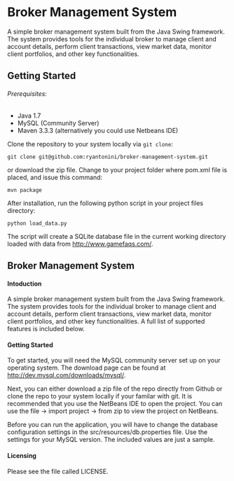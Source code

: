 Broker Management System
========

A simple broker management system built from the Java Swing framework.  The system provides tools for the individual broker to manage client and account details, perform client transactions, view market data, monitor client portfolios, and other key functionalities.  

Getting Started
------------

###### Prerequisites:

* Java 1.7
* MySQL (Community Server)
* Maven 3.3.3 (alternatively you could use Netbeans IDE)

Clone the repository to your system locally via ``git clone``:

    git clone git@github.com:ryantonini/broker-management-system.git

or download the zip file.  Change to your project folder where pom.xml file is placed, and issue this command:

    mvn package

After installation, run the following python script in your project files directory:

    python load_data.py
    
The script will create a SQLite database file in the current working directory loaded with data from http://www.gamefaqs.com/.

## Broker Management System
#### Intoduction
A simple broker management system built from the Java Swing framework.  The system provides tools for the individual broker to manage client and account details, perform client transactions, view market data, monitor client portfolios, and other key functionalities.  A full list of supported features is included below.  
#### Getting Started
To get started, you will need the MySQL community server set up on your operating system.  The download page can be found at http://dev.mysql.com/downloads/mysql/.  

Next, you can either download a zip file of the repo directly from Github or clone the repo to your system locally if your familar with git.  It is recommended that you use the NetBeans IDE to open the project.  You can use the file -> import project -> from zip to view the project on NetBeans.

Before you can run the application, you will have to change the database configuration settings in the src/resources/db.properties file.  Use the settings for your MySQL version.  The included values are just a sample.   
#### Licensing 
Please see the file called LICENSE.
